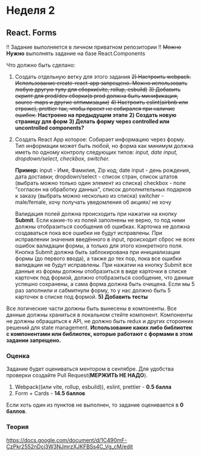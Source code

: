 # Неделя 2


## React. Forms




!! Задание выполняется в личном приватном репозитории !!
~~Можно~~ **Нужно** выполнять задание на базе React.Components




Что должно быть сделано:



1) Создать отдельную ветку для этого задания
~~2) Настроить webpack. Использование create-react-app запрещено. Можно использовать любую другую тулу для сборки(vite, rollup, esbuild)~~
~~3) Добавить скрипт для prod/dev сборки(в prod должна быть минификация, source-maps и другие оптимизации)~~
~~4) Настроить eslint(airbnb или строже), prettier так, чтобы проект не собирался при наличие ошибок.~~ **Настроено на предыдущем этапе**
**2) Создать новую страницу для форм**
**3) Делать форму через controlled или uncontrolled components?**
4) Создать React App которое:
    Собирает информацию через форму. Тип информации может быть любой, но форма как минимум должна иметь по одному контролу следующих типов: _input, date input, dropdown/select, checkbox, switcher._
  
    **Пример:** 
    input - Имя, Фамилия, Zip код;
    date input - день рождения, дата доставки;
    dropdown/select - список стран, список штатов (выбрать можно только один элемент из списка)
    checkbox - поле "согласен на обработку данных", список дополнительных подарков к заказу (выбрать можно несколько из списка)
    switcher - male/female, хочу получать уведомления об акциях/ не хочу
  
    Валидация полей должна происходить при нажатии на кнопку **Submit**. Если какие-то из полей заполнены не верно, то под ними должны отобразиться сообщения об ошибках. Карточка не должна создаваться пока все ошибки не будут исправлены. При исправлении значения введённого в input, 
происходит сброс не всех ошибок валидации формы, а только для этого конкретного поля. 
Кнопка Submit должна быть заблокирована при инициализации формы (до первого ввода), а также до тех пор, пока все ошибки валидации не будут исправлены.
    При нажатии на кнопку Submit все данные из формы должны отобразиться в виде карточки в списке карточек под формой, должно отобразиться сообщение, что данные успешно сохранены, а сама форма должна быть очищена.
    Если мы 5 раз заполнили и сабмитнули форму, то у нас должно быть 5 карточек в списке под формой.
**5) Добавить тесты**

Все логические части должны быть вынесены в компоненты.
Все данные должны храниться в локальном стейте компонент.
Компоненты не должны обращаться к API, не должно быть redux и других сторонних решений для state management.
**Использование каких либо библиотек с компонентами или библиотек, которые работают с формами в этом задании запрещено.**


### Оценка




Задание будет оцениваться ментором в сентябре. Для удобства проверки создайте Pull Request(**МЕРЖИТЬ НЕ НАДО**).




1) Webpack((или vite, rollup, esbuild)), eslint, prettier - **0.5 балла**
2) Form + Cards - **14.5 баллов**




Если хоть один из пунктов не выполнен, то задание оценивается в **0 баллов**.

### Теория

https://docs.google.com/document/d/1C490mF-CzPkr2552nDcj3W3NJmrzXJKFBSs4C_Vg_cM/edit
